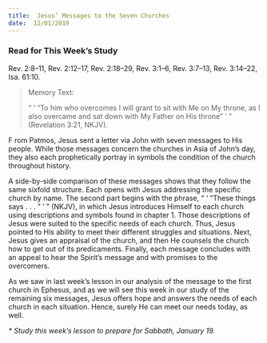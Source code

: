 ```yaml
---
title:  Jesus’ Messages to the Seven Churches
date:  12/01/2019
---
```


### Read for This Week’s Study
Rev. 2:8–11, Rev. 2:12–17, Rev. 2:18–29, Rev. 3:1–6, Rev. 3:7–13, Rev. 3:14–22, Isa. 61:10.

> <p>Memory Text:</p>
> “ ‘ “To him who overcomes I will grant to sit with Me on My throne, as I also overcame and sat down with My Father on His throne” ’ ” (Revelation 3:21, NKJV).

F rom Patmos, Jesus sent a letter via John with seven messages to His people. While those messages concern the churches in Asia of John’s day, they also each prophetically portray in symbols the condition of the church throughout history.

A side-by-side comparison of these messages shows that they follow the same sixfold structure. Each opens with Jesus addressing the specific church by name. The second part begins with the phrase, “ ‘ “These things says . . . ” ’ ” (NKJV), in which Jesus introduces Himself to each church using descriptions and symbols found in chapter 1. Those descriptions of Jesus were suited to the specific needs of each church. Thus, Jesus pointed to His ability to meet their different struggles and situations. Next, Jesus gives an appraisal of the church, and then He counsels the church how to get out of its predicaments. Finally, each message concludes with an appeal to hear the Spirit’s message and with promises to the overcomers.

As we saw in last week’s lesson in our analysis of the message to the first church in Ephesus, and as we will see this week in our study of the remaining six messages, Jesus offers hope and answers the needs of each church in each situation. Hence, surely He can meet our needs today, as well.

_* Study this week’s lesson to prepare for Sabbath, January 19._